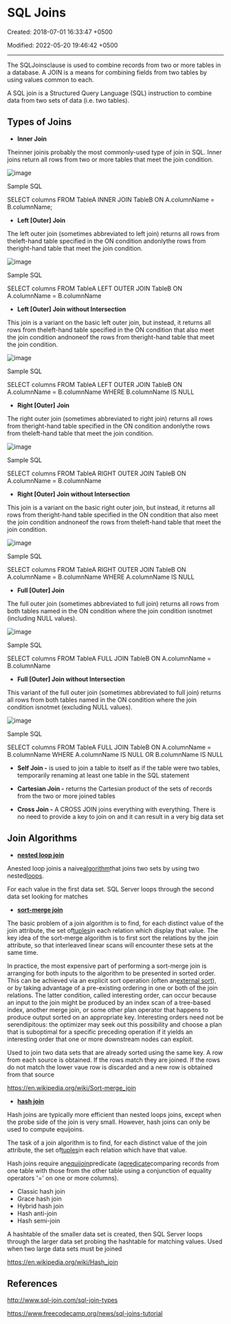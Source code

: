 # SQL Joins

Created: 2018-07-01 16:33:47 +0500

Modified: 2022-05-20 19:46:42 +0500

---

The SQLJoinsclause is used to combine records from two or more tables in a database. A JOIN is a means for combining fields from two tables by using values common to each.

A SQL join is a Structured Query Language (SQL) instruction to combine data from two sets of data (i.e. two tables).

## Types of Joins

- **Inner Join**

Theinner joinis probably the most commonly-used type of join in SQL. Inner joins return all rows from two or more tables that meet the join condition.

![image](media/SQL-Joins-image1.png)

Sample SQL

SELECT columns
FROM TableA
INNER JOIN TableB
ON A.columnName = B.columnName;

- **Left [Outer] Join**

The left outer join (sometimes abbreviated to left join) returns all rows from theleft-hand table specified in the ON condition andonlythe rows from theright-hand table that meet the join condition.

![image](media/SQL-Joins-image2.png)

Sample SQL

SELECT columns
FROM TableA
LEFT OUTER JOIN TableB
ON A.columnName = B.columnName

- **Left [Outer] Join without Intersection**

This join is a variant on the basic left outer join, but instead, it returns all rows from theleft-hand table specified in the ON condition that also meet the join condition andnoneof the rows from theright-hand table that meet the join condition.

![image](media/SQL-Joins-image3.png)

Sample SQL

SELECT columns
FROM TableA
LEFT OUTER JOIN TableB
ON A.columnName = B.columnName
WHERE B.columnName IS NULL

- **Right [Outer] Join**

The right outer join (sometimes abbreviated to right join) returns all rows from theright-hand table specified in the ON condition andonlythe rows from theleft-hand table that meet the join condition.

![image](media/SQL-Joins-image4.png)

Sample SQL

SELECT columns
FROM TableA
RIGHT OUTER JOIN TableB
ON A.columnName = B.columnName

- **Right [Outer] Join without Intersection**

This join is a variant on the basic right outer join, but instead, it returns all rows from theright-hand table specified in the ON condition that also meet the join condition andnoneof the rows from theleft-hand table that meet the join condition.

![image](media/SQL-Joins-image5.png)

Sample SQL

SELECT columns
FROM TableA
RIGHT OUTER JOIN TableB
ON A.columnName = B.columnName
WHERE A.columnName IS NULL

- **Full [Outer] Join**

The full outer join (sometimes abbreviated to full join) returns all rows from both tables named in the ON condition where the join condition isnotmet (including NULL values).

![image](media/SQL-Joins-image6.png)

Sample SQL

SELECT columns
FROM TableA
FULL JOIN TableB
ON A.columnName = B.columnName

- **Full [Outer] Join without Intersection**

This variant of the full outer join (sometimes abbreviated to full join) returns all rows from both tables named in the ON condition where the join condition isnotmet (excluding NULL values).

![image](media/SQL-Joins-image7.png)

Sample SQL

SELECT columns
FROM TableA
FULL JOIN TableB
ON A.columnName = B.columnName
WHERE A.columnName IS NULL
OR B.columnName IS NULL

- **Self Join -** is used to join a table to itself as if the table were two tables, temporarily renaming at least one table in the SQL statement

- **Cartesian Join -** returns the Cartesian product of the sets of records from the two or more joined tables

- **Cross Join -** A CROSS JOIN joins everything with everything. There is no need to provide a key to join on and it can result in a very big data set

## Join Algorithms

- [**nested loop join**](https://en.wikipedia.org/wiki/Nested_loop_join)

Anested loop joinis a naive[algorithm](https://en.wikipedia.org/wiki/Algorithm)that joins two sets by using two nested[loops](https://en.wikipedia.org/wiki/Loop_(computing)).

For each value in the first data set. SQL Server loops through the second data set looking for matches

- [**sort-merge join**](https://en.wikipedia.org/wiki/Sort-merge_join)

The basic problem of a join algorithm is to find, for each distinct value of the join attribute, the set of[tuples](https://en.wikipedia.org/wiki/Tuple)in each relation which display that value. The key idea of the sort-merge algorithm is to first sort the relations by the join attribute, so that interleaved linear scans will encounter these sets at the same time.

In practice, the most expensive part of performing a sort-merge join is arranging for both inputs to the algorithm to be presented in sorted order. This can be achieved via an explicit sort operation (often an[external sort](https://en.wikipedia.org/wiki/External_sort)), or by taking advantage of a pre-existing ordering in one or both of the join relations. The latter condition, called interesting order, can occur because an input to the join might be produced by an index scan of a tree-based index, another merge join, or some other plan operator that happens to produce output sorted on an appropriate key. Interesting orders need not be serendipitous: the optimizer may seek out this possibility and choose a plan that is suboptimal for a specific preceding operation if it yields an interesting order that one or more downstream nodes can exploit.

Used to join two data sets that are already sorted using the same key. A row from each source is obtained. If the rows match they are joined. If the rows do not match the lower vaue row is discarded and a new row is obtained from that source

<https://en.wikipedia.org/wiki/Sort-merge_join>

- [**hash join**](https://en.wikipedia.org/wiki/Hash_join)

Hash joins are typically more efficient than nested loops joins, except when the probe side of the join is very small. However, hash joins can only be used to compute equijoins.

The task of a join algorithm is to find, for each distinct value of the join attribute, the set of[tuples](https://en.wikipedia.org/wiki/Tuple#Relational_model)in each relation which have that value.

Hash joins require an[equijoin](https://en.wikipedia.org/wiki/Equijoin)predicate (a[predicate](https://en.wikipedia.org/wiki/Syntactic_predicate)comparing records from one table with those from the other table using a conjunction of equality operators '=' on one or more columns).

- Classic hash join
- Grace hash join
- Hybrid hash join
- Hash anti-join
- Hash semi-join

A hashtable of the smaller data set is created, then SQL Server loops through the larger data set probing the hashtable for matching values. Used when two large data sets must be joined

<https://en.wikipedia.org/wiki/Hash_join>

## References

<http://www.sql-join.com/sql-join-types>

<https://www.freecodecamp.org/news/sql-joins-tutorial>
